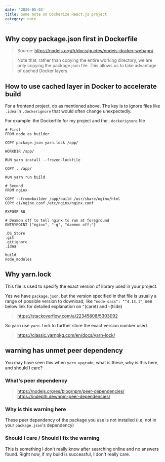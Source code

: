 ```yaml
---
date: '2020-05-03'
title: Some note on Dockerize React.js project
category: note
---
```


## Why copy package.json first in Dockerfile

> Source: https://nodejs.org/fr/docs/guides/nodejs-docker-webapp/

> Note that, rather than copying the entire working directory, we are only copying the package.json file. This allows us to take advantage of cached Docker layers.

## How to use cached layer in Docker to accelerate build

For a frontend project, do as mentioned above. The key is to ignore files like `.idea` in `.dockerignore` that would often change unexpectedly.

For example: the Dockerfile for my project and the `.dockerignore` file

```
# First
FROM node as builder

COPY package.json yarn.lock /app/

WORKDIR /app/

RUN yarn install --frozen-lockfile

COPY . /app/

RUN yarn run build

# Second
FROM nginx

COPY --from=builder /app/build /usr/share/nginx/html
COPY ci/nginx.conf /etc/nginx/nginx.conf

EXPOSE 80

# Deamon off to tell nginx to run at foreground
ENTRYPOINT ["nginx", "-g", "daemon off;"]
```

```
.DS_Store
.git
.gitignore
.idea

build
node_modules
```

## Why yarn.lock

This file is used to specify the exact version of library used in your project.

Yes we have `package.json`, but the version specified in that file is usually a range of possible version to download, like `"node-sass": "^4.13.1"`, see below link for detailed explanation on `^`(caret) and `~`(tilde)

> https://stackoverflow.com/a/22345808/5303092

So yarn use `yarn.lock` to further store the exact version number used.

> https://classic.yarnpkg.com/en/docs/yarn-lock/

## warning has unmet peer dependency

You may have seen this when `yarn upgrade`, what is these, why is this here, and should I care?

### What's peer dependency

> https://nodejs.org/es/blog/npm/peer-dependencies/  
> https://indepth.dev/npm-peer-dependencies/

### Why is this warning here

These peer dependency of the package you use is not installed (i.e, not in your `package.json`'s dependency)

### Should I care / Should I fix the warning

This is something I don't really know after searching online and no answers found. Right now, if my build is successful, I don't really care.
